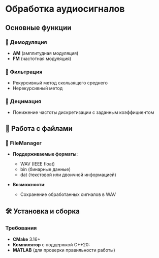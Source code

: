 #   Обработка аудиосигналов

##  Основные функции

### 🔎 Демодуляция
- **AM** (амплитудная модуляция)
- **FM** (частотная модуляция)

### 🔎 Фильтрация
- Рекурсивный метод скользящего среднего  
- Нерекурсивный метод  

### 🔎 Децимация
- Понижение частоты дискретизации с заданным коэффициентом

## 📂 Работа с файлами
### 🔎 FileManager
- **Поддерживаемые форматы**:
  - WAV (IEEE float)
  - bin (бинарные данные)
  - dat (текстовой или двоичной информацией)
  
- **Возможности**:
  - Сохранение обработанных сигналов в WAV
## 🛠️ Установка и сборка

### Требования
- **CMake** 3.16+
- **Компилятор** с поддержкой C++20:
- **MATLAB** (для проверки правильности работы)
